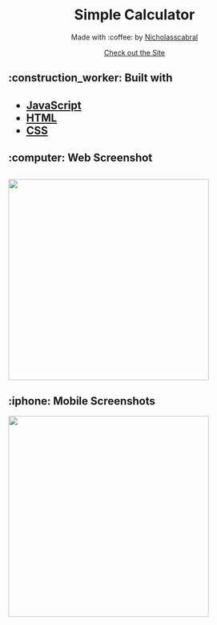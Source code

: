 <h1 align="center"> Simple Calculator </h1>
<p align="center"> 
  Made with :coffee: by <a href="https://www.linkedin.com/in/nicholas-cabral-dos-anjos-13b3981a7/"> Nicholasscabral </a>
</p>
<p align="center">
   <a href="https://nicholasscabral.github.io/calculadora/">Check out the Site</a>
</p>

<h2> :construction_worker: Built with <h2>
<ul>
  <li><a href="https://developer.mozilla.org/pt-BR/docs/Web/JavaScript">JavaScript</a></li>
  <li><a href="https://developer.mozilla.org/pt-BR/docs/Web/HTML">HTML</a></li>
  <li><a href="https://developer.mozilla.org/pt-BR/docs/Glossario/CSS">CSS</a></li>
</ul>

<h2>:computer: Web Screenshot <h2>
<img width="400" src="https://user-images.githubusercontent.com/63978033/86400519-22446e80-bc7f-11ea-8542-aaad9e331e3e.png">
  
<h2>:iphone: Mobile Screenshots </h2>
<img height="400" src="https://user-images.githubusercontent.com/63978033/89849355-b945f580-db5e-11ea-8d5a-b3e0d828c2c9.jpeg">
